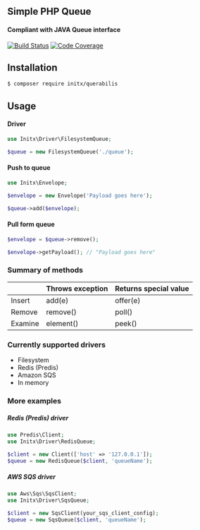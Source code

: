 ## Simple PHP Queue
#### Compliant with JAVA Queue interface
[![Build Status](https://travis-ci.org/initx/querabilis.svg?branch=master)](https://travis-ci.org/initx/querabilis)
[![Code Coverage](https://scrutinizer-ci.com/g/initx/querabilis/badges/coverage.png?b=master)](https://scrutinizer-ci.com/g/initx/querabilis/?branch=master)
## Installation
```bash
$ composer require initx/querabilis
```
## Usage
#### Driver
```php
use Initx\Driver\FilesystemQueue;

$queue = new FilesystemQueue('./queue');
```
#### Push to queue
```php
use Initx\Envelope;

$envelope = new Envelope('Payload goes here');

$queue->add($envelope);
```
#### Pull form queue
```php
$envelope = $queue->remove();

$envelope->getPayload(); // "Payload goes here"
```
### Summary of methods
|         	| Throws exception 	| Returns special value 	|
|---------	|------------------	|-----------------------	|
| Insert  	| add(e)           	| offer(e)              	|
| Remove  	| remove()         	| poll()                	|
| Examine 	| element()        	| peek()                	|
### Currently supported drivers
- Filesystem
- Redis (Predis)
- Amazon SQS
- In memory

### More examples
##### Redis (Predis) driver
```php
use Predis\Client;
use Initx\Driver\RedisQueue;

$client = new Client(['host' => '127.0.0.1']);
$queue = new RedisQueue($client, 'queueName');
```
##### AWS SQS driver
```php
use Aws\Sqs\SqsClient;
use Initx\Driver\SqsQueue;

$client = new SqsClient(your_sqs_client_config);
$queue = new SqsQueue($client, 'queueName');
```
